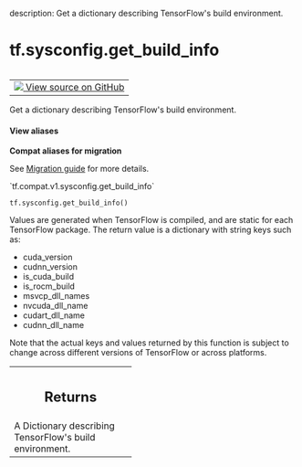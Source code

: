 description: Get a dictionary describing TensorFlow's build environment.

<div itemscope itemtype="http://developers.google.com/ReferenceObject">
<meta itemprop="name" content="tf.sysconfig.get_build_info" />
<meta itemprop="path" content="Stable" />
</div>

# tf.sysconfig.get_build_info

<!-- Insert buttons and diff -->

<table class="tfo-notebook-buttons tfo-api nocontent" align="left">
<td>
  <a target="_blank" href="https://github.com/tensorflow/tensorflow/blob/r2.3/tensorflow/python/platform/sysconfig.py#L90-L112">
    <img src="https://www.tensorflow.org/images/GitHub-Mark-32px.png" />
    View source on GitHub
  </a>
</td>
</table>



Get a dictionary describing TensorFlow's build environment.

<section class="expandable">
  <h4 class="showalways">View aliases</h4>
  <p>
<b>Compat aliases for migration</b>
<p>See
<a href="https://www.tensorflow.org/guide/migrate">Migration guide</a> for
more details.</p>
<p>`tf.compat.v1.sysconfig.get_build_info`</p>
</p>
</section>

<pre class="devsite-click-to-copy prettyprint lang-py tfo-signature-link">
<code>tf.sysconfig.get_build_info()
</code></pre>



<!-- Placeholder for "Used in" -->

Values are generated when TensorFlow is compiled, and are static for each
TensorFlow package. The return value is a dictionary with string keys such as:

  - cuda_version
  - cudnn_version
  - is_cuda_build
  - is_rocm_build
  - msvcp_dll_names
  - nvcuda_dll_name
  - cudart_dll_name
  - cudnn_dll_name

Note that the actual keys and values returned by this function is subject to
change across different versions of TensorFlow or across platforms.

<!-- Tabular view -->
 <table class="responsive fixed orange">
<colgroup><col width="214px"><col></colgroup>
<tr><th colspan="2"><h2 class="add-link">Returns</h2></th></tr>
<tr class="alt">
<td colspan="2">
A Dictionary describing TensorFlow's build environment.
</td>
</tr>

</table>

